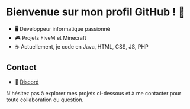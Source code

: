 # Bienvenue sur mon profil GitHub ! 👋

- 🖥️ Développeur informatique passionné
- 🎮 Projets FiveM et Minecraft
- ☕ Actuellement, je code en Java, HTML, CSS, JS, PHP

## Contact
- 💬 [Discord](https://discord.com/users/clem.76#0)
<!--- 💼 [Lien vers votre profil LinkedIn ou site web] -->

N'hésitez pas à explorer mes projets ci-dessous et à me contacter pour toute collaboration ou question.


<!---👋 Hi, I’m @Daudeuf

If you want to talk my private message is open on discord : clem.76



![](https://github-readme-stats.vercel.app/api?username=Daudeuf&show_icons=true) ![](https://github-readme-stats.vercel.app/api/top-langs/?username=Daudeuf&layout=compact&theme=blue-green)
--->
<!---
Daudeuf/Daudeuf is a ✨ special ✨ repository because its `README.md` (this file) appears on your GitHub profile.
You can click the Preview link to take a look at your changes.
--->
